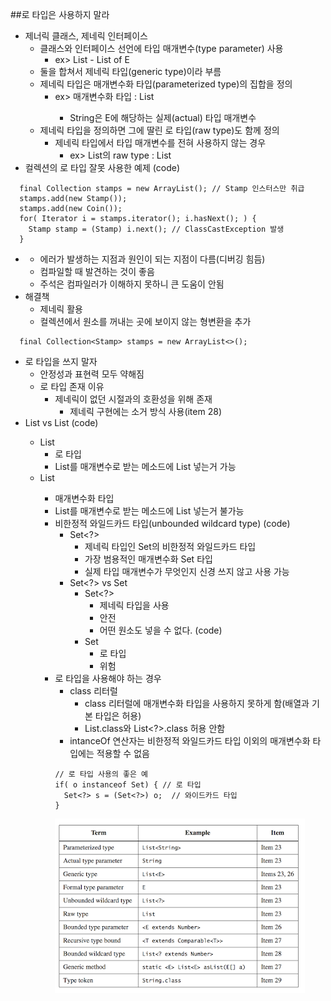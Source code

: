 ##로 타입은 사용하지 말라
* 제너릭 클래스, 제네릭 인터페이스
  * 클래스와 인터페이스 선언에 타입 매개변수(type parameter) 사용
    * ex> List<E> - List of E
  * 둘을 합쳐서 제네릭 타입(generic type)이라 부름
  * 제네릭 타입은 매개변수화 타입(parameterized type)의 집합을 정의
    * ex> 매개변수화 타입 : List<String>
      * String은 E에 해당하는 실제(actual) 타입 매개변수
  * 제네릭 타입을 정의하면 그에 딸린 로 타입(raw type)도 함께 정의
    * 제네릭 타입에서 타입 매개변수를 전혀 사용하지 않는 경우
      * ex> List<E>의 raw type : List
* 컬렉션의 로 타입 잘못 사용한 예제 (code)
```
  final Collection stamps = new ArrayList(); // Stamp 인스터스만 취급
  stamps.add(new Stamp());
  stamps.add(new Coin());  
  for( Iterator i = stamps.iterator(); i.hasNext(); ) {
    Stamp stamp = (Stamp) i.next(); // ClassCastException 발생
  }
```
*
  * 에러가 발생하는 지점과 원인이 되는 지점이 다름(디버깅 힘듬)
  * 컴파일할 때 발견하는 것이 좋음
  * 주석은 컴파일러가 이해하지 못하니 큰 도움이 안됨
* 해결책
  * 제네릭 활용
  * 컬렉션에서 원소를 꺼내는 곳에 보이지 않는 형변환을 추가
```
  final Collection<Stamp> stamps = new ArrayList<>(); 
```
* 로 타입을 쓰지 말자
  * 안정성과 표현력 모두 약해짐
  * 로 타입 존재 이유
    * 제네릭이 없던 시절과의 호환성을 위해 존재
      * 제네릭 구현에는 소거 방식 사용(item 28)
* List vs List<Object> (code)
  * List
    * 로 타입
    * List를 매개변수로 받는 메소드에 List<String> 넣는거 가능
  * List<Object>
    * 매개변수화 타입
    * List<Object>를 매개변수로 받는 메소드에 List<String> 넣는거 불가능
* 비한정적 와일드카드 타입(unbounded wildcard type) (code)
  * Set<?>
    * 제네릭 타입인 Set<E>의 비한정적 와일드카드 타입
    * 가장 범용적인 매개변수화 Set 타입    
    * 실제 타입 매개변수가 무엇인지 신경 쓰지 않고 사용 가능
  * Set<?> vs Set
    * Set<?>
      * 제네릭 타입을 사용
      * 안전
      * 어떤 원소도 넣을 수 없다. (code)
    * Set
      * 로 타입
      * 위험
* 로 타입을 사용해야 하는 경우
  * class 리터럴
    * class 리터럴에 매개변수화 타입을 사용하지 못하게 함(배열과 기본 타입은 허용)
    * List<String>.class와  List<?>.class 허용 안함
  * intanceOf 연산자는 비한정적 와일드카드 타입 이외의 매개변수화 타입에는 적용할 수 없음
```
// 로 타입 사용의 좋은 예
if( o instanceof Set) { // 로 타입
  Set<?> s = (Set<?>) o;  // 와이드카드 타입
}
```
![](EffectiveJavaGenericsItems.png)
   
   
